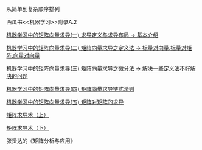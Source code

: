从简单到复杂顺序排列

西瓜书<<机器学习>>附录A.2

[机器学习中的矩阵向量求导(一) 求导定义与求导布局  ->  基本介绍](https://www.cnblogs.com/pinard/p/10750718.html)

[机器学习中的矩阵向量求导(二) 矩阵向量求导之定义法  ->  标量对向量,标量对矩阵,向量对向量](https://www.cnblogs.com/pinard/p/10773942.html)

[机器学习中的矩阵向量求导(三) 矩阵向量求导之微分法  ->  解决一些定义法不好解决的问题](https://www.cnblogs.com/pinard/p/10791506.html)

[机器学习中的矩阵向量求导(四) 矩阵向量求导链式法则](https://www.cnblogs.com/pinard/p/10825264.html)

[机器学习中的矩阵向量求导(五) 矩阵对矩阵的求导](https://www.cnblogs.com/pinard/p/10930902.html)

[矩阵求导术（上）](https://zhuanlan.zhihu.com/p/24709748)

[矩阵求导术（下）](https://zhuanlan.zhihu.com/p/24863977)

张贤达的《矩阵分析与应用》